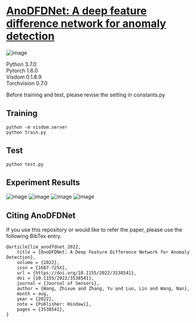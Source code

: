 # [AnoDFDNet: A deep feature difference network for anomaly detection](https://www.hindawi.com/journals/js/2022/3538541)
![image](https://user-images.githubusercontent.com/79884379/158046455-2465bd04-b390-4aaf-a0c8-56a4a239b32f.png)

Python 3.7.0  
Pytorch 1.6.0  
Visdom 0.1.8.9  
Torchvision 0.7.0

Before training and test, please revise the setting in constants.py
## Training
```
python -m visdom.server
python train.py
```
## Test
```
python test.py
```
## Experiment Results
![image](https://user-images.githubusercontent.com/79884379/174758375-9bb9a782-5721-49a6-8638-dc72da56322a.png)
![image](https://user-images.githubusercontent.com/79884379/160744916-fd3940e3-3820-4755-a670-e2774b1ad8ec.png)
![image](https://user-images.githubusercontent.com/79884379/160744938-9058b0c1-1873-4179-9868-82a43bdf4341.png)
![image](https://user-images.githubusercontent.com/79884379/160745091-c56901b0-e1d7-4187-a3b4-0fdf3947c4e1.png)
## Citing AnoDFDNet
If you use this repository or would like to refer the paper, please use the following BibTex entry.
```
@article{lim_anodfdnet_2022,
	title = {AnoDFDNet: A Deep Feature Difference Network for Anomaly Detection},
	volume = {2022},
	issn = {1687-725X},
	url = {https://doi.org/10.1155/2022/3538541},
	doi = {10.1155/2022/3538541},
	journal = {Journal of Sensors},
	author = {Wang, Zhixue and Zhang, Yu and Luo, Lin and Wang, Nan},
	month = aug,
	year = {2022},
	note = {Publisher: Hindawi},
	pages = {3538541},
}
```

